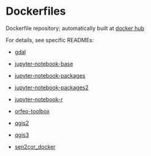 
# Dockerfiles

Dockerfile repository; automatically built at [docker hub](https://hub.docker.com/u/wessm/)

For details, see specific READMEs:



* [gdal](https://github.com/wessm/Dockerfiles/tree/master/gdal/)

* [jupyter-notebook-base](https://github.com/wessm/Dockerfiles/tree/master/jupyter-notebook-base/)

* [jupyter-notebook-packages](https://github.com/wessm/Dockerfiles/tree/master/jupyter-notebook-packages/)

* [jupyter-notebook-packages2](https://github.com/wessm/Dockerfiles/tree/master/jupyter-notebook-packages2/)

* [jupyter-notebook-r](https://github.com/wessm/Dockerfiles/tree/master/jupyter-notebook-r/)

* [orfeo-toolbox](https://github.com/wessm/Dockerfiles/tree/master/orfeo-toolbox/)

* [qgis2](https://github.com/wessm/Dockerfiles/tree/master/qgis2/)

* [qgis3](https://github.com/wessm/Dockerfiles/tree/master/qgis3/)

* [sen2cor_docker](https://github.com/wessm/Dockerfiles/tree/master/sen2cor_docker/)

